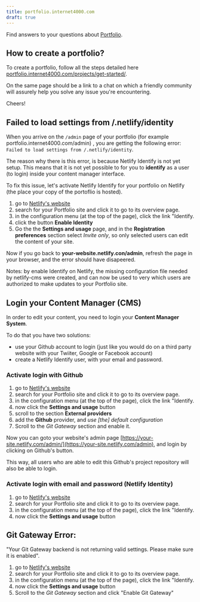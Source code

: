 ```yaml
---
title: portfolio.internet4000.com
draft: true
---
```


Find answers to your questions about
[Portfolio](https://portfolio.internet4000.com).

## How to create a portfolio?

To create a portfolio, follow all the steps detailed here
[portfolio.internet4000.com/projects/get-started/](https://portfolio.internet4000.com/projects/get-started/#login).

On the same page should be a link to a chat on which a friendly
community will assurely help you solve any issue you're encountering.

Cheers!

## Failed to load settings from /.netlify/identity

When you arrive on the `/admin` page of your portfolio (for example
portfolio.internet4000.com/admin) , you are getting the following
error: `Failed to load settings from /.netlify/identity`.

The reason why there is this error, is because  Netlify Identify is
not yet setup. This means that it is not yet possible to for you to
**identify** as a user (to login) inside your content manager
interface.

To fix this issue, let's activate Netlify Identify for your portfolio on
Netlify (the place your copy of the portoflio is hosted).

1. go to [Netlify's website](https://app.netlify.com/)
1. search for your Portfolio site and click it to go to its overview
  page.
1. in the configuration menu (at the top of the page), click the link
  "Identify.
1. click the button **Enable Identity**
1. Go the the **Settings and usage** page, and in the **Registration
   preferences** section select *Invite only*, so only selected users
   can edit the content of your site.

Now if you go back to **your-website.netlify.con/admin**, refresh the
page in your browser, and the error should have disapeered.

Notes: by enable Identify on Netlify, the missing configuration file
needed by netlify-cms were created, and can now be used to very which
users are authorized to make updates to your Portfolio site.

## Login your Content Manager (CMS)

In order to edit your content, you need to login your **Content Manager
System**.

To do that you have two solutions:
- use your Github account to login (just like you would do on a third
  party website with your Twiiter, Google or Facebook account)
- create a Netlify Identify user, with your email and password.

### Activate login with Github

1. go to [Netlify's website](https://app.netlify.com/)
1. search for your Portfolio site and click it to go to its overview
  page.
1. in the configuration menu (at the top of the page), click the link
  "Identify.
1. now click the **Settings and usage** button
1. scroll to the section **External providers**
1. add the **Github** provider, and *use [the] default configuration*
1. Scroll to the *Git Gateway* section and enable it.

Now you can goto your website's admin page
[https://your-site.netlify.com/admin/](https://your-site.netlify.com/admin),
and login by clicking on Github's button.

This way, all users who are able to edit this Github's project
repository will also be able to login.

### Activate login with email and password (Netlify Identity)

1. go to [Netlify's website](https://app.netlify.com/)
1. search for your Portfolio site and click it to go to its overview
  page.
1. in the configuration menu (at the top of the page), click the link
  "Identify.
1. now click the **Settings and usage** button

## Git Gateway Error:

"Your Git Gateway backend is not returning valid settings. Please make
sure it is enabled".

1. go to [Netlify's website](https://app.netlify.com/)
1. search for your Portfolio site and click it to go to its overview
  page.
1. in the configuration menu (at the top of the page), click the link
  "Identify.
1. now click the **Settings and usage** button
1. Scroll to the *Git Gateway* section and click "Enable Git Gateway"



